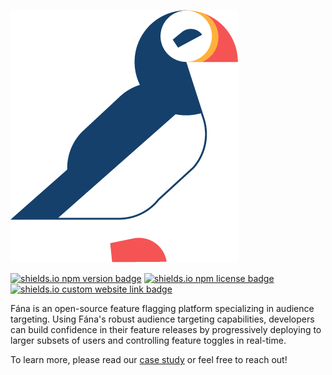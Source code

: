 ![Fána logo](./assets/images/fana_graphic_color_forwhitebg.png)

[![shields.io npm version badge](https://img.shields.io/npm/v/fana-react-sdk)][npm]
[![shields.io npm license badge](https://img.shields.io/npm/l/fana-react-sdk)][npm]
[![shields.io custom website link badge](https://img.shields.io/static/v1?label=website&message=fana-io.github.io&color=blue)][website]

Fána is an open-source feature flagging platform specializing in audience targeting. Using Fána's robust audience targeting capabilities, developers can build confidence in their feature releases by progressively deploying to larger subsets of users and controlling feature toggles in real-time.

To learn more, please read our [case study](https://fana-io.github.io/) or feel free to reach out!

[npm]: https://www.npmjs.com/package/fana-react-sdk
[website]: https://fana-io.github.io/
[github]: https://github.com/fana-io
